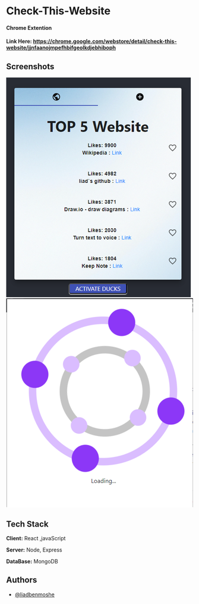 
# Check-This-Website
#### Chrome Extention
#### Link Here: https://chrome.google.com/webstore/detail/check-this-website/jjnfaanojmpefhbifgeolkdjebhiboph





## Screenshots

![App Screenshot](https://github.com/LiadBenMoshe/Chrome-Extention/blob/master/photos/appChrome.png?raw=true)
![App Screenshot](https://github.com/LiadBenMoshe/Chrome-Extention/blob/master/photos/loading.png?raw=true)


## Tech Stack

**Client:** React ,javaScript

**Server:** Node, Express

**DataBase:** MongoDB


## Authors

- [@liadbenmoshe](https://github.com/LiadBenMoshe)

